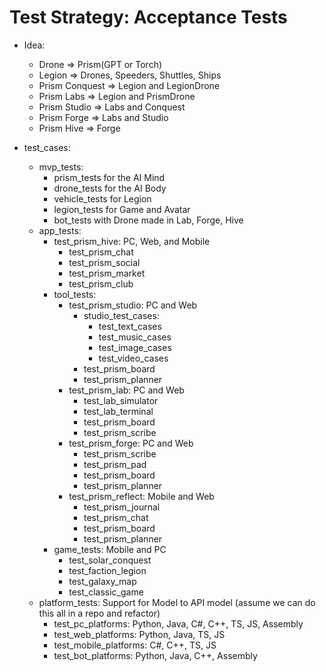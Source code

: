 # Test Strategy: Acceptance Tests

- Idea:
  - Drone => Prism(GPT or Torch)
  - Legion => Drones, Speeders, Shuttles, Ships
  - Prism Conquest => Legion and LegionDrone
  - Prism Labs => Legion and PrismDrone
  - Prism Studio => Labs and Conquest
  - Prism Forge => Labs and Studio
  - Prism Hive => Forge

- test_cases:
  - mvp_tests:
    - prism_tests for the AI Mind
    - drone_tests for the AI Body
    - vehicle_tests for Legion
    - legion_tests for Game and Avatar
    - bot_tests with Drone made in Lab, Forge, Hive
  - app_tests:
    - test_prism_hive: PC, Web, and Mobile
      - test_prism_chat
      - test_prism_social
      - test_prism_market
      - test_prism_club
    - tool_tests:
      - test_prism_studio: PC and Web
        - studio_test_cases:
          - test_text_cases
          - test_music_cases
          - test_image_cases
          - test_video_cases
        - test_prism_board
        - test_prism_planner
      - test_prism_lab: PC and Web
        - test_lab_simulator
        - test_lab_terminal
        - test_prism_board
        - test_prism_scribe
      - test_prism_forge: PC and Web
        - test_prism_scribe
        - test_prism_pad
        - test_prism_board
        - test_prism_planner
      - test_prism_reflect: Mobile and Web
        - test_prism_journal
        - test_prism_chat
        - test_prism_board
        - test_prism_planner
    - game_tests: Mobile and PC
      - test_solar_conquest
      - test_faction_legion
      - test_galaxy_map
      - test_classic_game
  - platform_tests: Support for Model to API model (assume we can do this all in a repo and refactor)
    - test_pc_platforms: Python, Java, C#, C++, TS, JS, Assembly
    - test_web_platforms: Python, Java, TS, JS
    - test_mobile_platforms: C#, C++, TS, JS
    - test_bot_platforms: Python, Java, C++, Assembly

